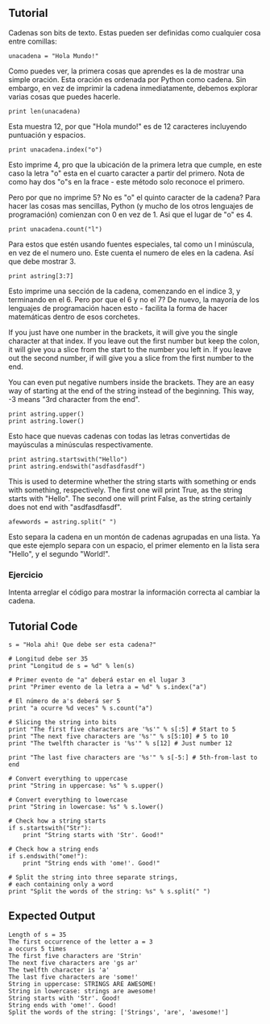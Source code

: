 Tutorial
--------

Cadenas son bits de texto. Estas pueden ser definidas como cualquier cosa entre comillas:

	unacadena = "Hola Mundo!"

Como puedes ver, la primera cosas que aprendes es la de mostrar una simple oración. Esta oración es ordenada por Python como cadena. Sin embargo, en vez de imprimir la cadena inmediatamente, debemos explorar varias cosas que puedes hacerle.

	print len(unacadena)

Esta muestra 12, por que "Hola mundo!" es de 12 caracteres incluyendo puntuación y espacios.

	print unacadena.index("o")

Esto imprime 4, pro que la ubicación de la primera letra que cumple, en este caso la letra "o" esta en el cuarto caracter a partir del primero. Nota de como hay dos "o"s en la frace - este método solo reconoce el primero.

Pero por que no imprime 5? No es "o" el quinto caracter de la cadena? Para hacer las cosas mas sencillas, Python (y mucho de los otros lenguajes de programación) comienzan con 0 en vez de 1. Asi que el lugar de "o" es 4.

	print unacadena.count("l")

Para estos que estén usando fuentes especiales, tal como un l minúscula, en vez de el numero uno. Este cuenta el numero de eles en la cadena. Así que debe mostrar 3.

	print astring[3:7]

Esto imprime una sección de la cadena, comenzando en el indice 3, y terminando en el 6. Pero por que el 6 y no el 7? De nuevo, la mayoría de los lenguajes de programación hacen esto - facilita la forma de hacer matemáticas dentro de esos corchetes.

If you just have one number in the brackets, it will give you the single character at that index. If you leave out the first number but keep the colon, it will give you a slice from the start to the number you left in. If you leave out the second number, if will give you a slice from the first number to the end.

You can even put negative numbers inside the brackets. They are an easy way of starting at the end of the string instead of the beginning. This way, -3 means "3rd character from the end".

	print astring.upper()
	print astring.lower()

Esto hace que nuevas cadenas con todas las letras convertidas de mayúsculas a minúsculas respectivamente.

	print astring.startswith("Hello")
	print astring.endswith("asdfasdfasdf")

This is used to determine whether the string starts with something or ends with something, respectively. The first one will print True, as the string starts with "Hello". The second one will print False, as the string certainly does not end with "asdfasdfasdf".

	afewwords = astring.split(" ")

Esto separa la cadena en un montón de cadenas agrupadas en una lista. Ya que este ejemplo separa con un espacio, el primer elemento en la lista sera "Hello", y el segundo "World!". 

### Ejercicio

Intenta arreglar el código para mostrar la información correcta al cambiar la cadena.

Tutorial Code
-------------

	s = "Hola ahi! Que debe ser esta cadena?"
	
	# Longitud debe ser 35
	print "Longitud de s = %d" % len(s)
	
	# Primer evento de "a" deberá estar en el lugar 3
	print "Primer evento de la letra a = %d" % s.index("a")
	
	# El número de a's deberá ser 5
	print "a ocurre %d veces" % s.count("a")
	
	# Slicing the string into bits
	print "The first five characters are '%s'" % s[:5] # Start to 5
	print "The next five characters are '%s'" % s[5:10] # 5 to 10
	print "The twelfth character is '%s'" % s[12] # Just number 12
	
	print "The last five characters are '%s'" % s[-5:] # 5th-from-last to end
	
	# Convert everything to uppercase
	print "String in uppercase: %s" % s.upper()

	# Convert everything to lowercase
	print "String in lowercase: %s" % s.lower()
	
	# Check how a string starts
	if s.startswith("Str"):
	    print "String starts with 'Str'. Good!"

	# Check how a string ends
	if s.endswith("ome!"):
	    print "String ends with 'ome!'. Good!"
	
	# Split the string into three separate strings, 
	# each containing only a word
	print "Split the words of the string: %s" % s.split(" ")
	
Expected Output
---------------

	Length of s = 35
	The first occurrence of the letter a = 3
	a occurs 5 times
	The first five characters are 'Strin'
	The next five characters are 'gs ar'
	The twelfth character is 'a'
	The last five characters are 'some!'
	String in uppercase: STRINGS ARE AWESOME!
	String in lowercase: strings are awesome!
	String starts with 'Str'. Good!
	String ends with 'ome!'. Good!
	Split the words of the string: ['Strings', 'are', 'awesome!']
